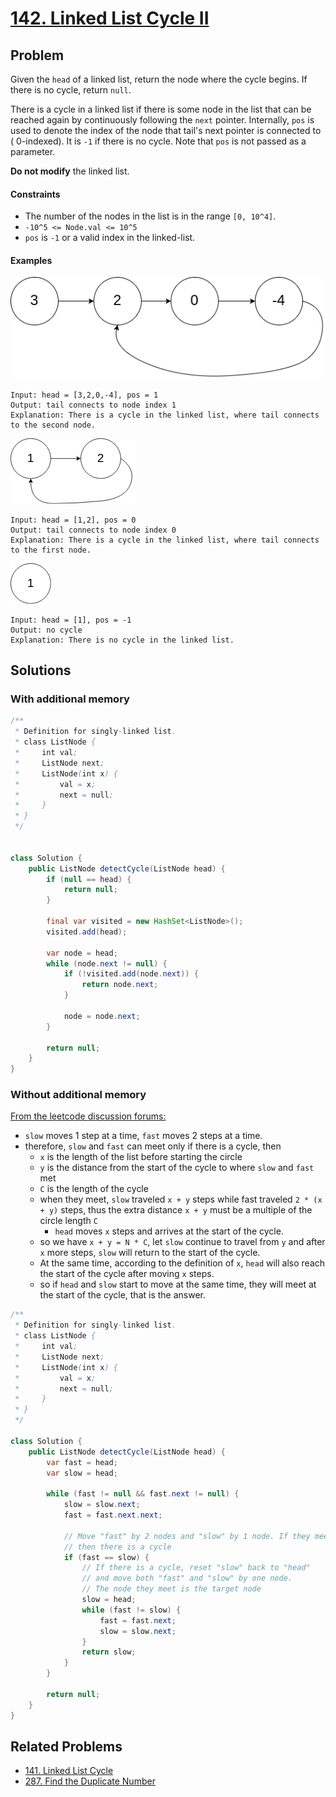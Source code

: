 # [142. Linked List Cycle II](https://leetcode.com/problems/linked-list-cycle-ii/)

## Problem

Given the `head` of a linked list, return the node where the cycle begins. If
there is no cycle, return `null`.

There is a cycle in a linked list if there is some node in the list that can be
reached again by continuously following the `next` pointer. Internally, `pos` is
used to denote the index of the node that tail's next pointer is connected to (
0-indexed). It is `-1` if there is no cycle. Note that `pos` is not passed as a
parameter.

**Do not modify** the linked list.

#### Constraints

* The number of the nodes in the list is in the range `[0, 10^4]`.
* `-10^5 <= Node.val <= 10^5`
* `pos` is `-1` or a valid index in the linked-list.

#### Examples

![image](resources/142/circularlinkedlist.png)

```text
Input: head = [3,2,0,-4], pos = 1
Output: tail connects to node index 1
Explanation: There is a cycle in the linked list, where tail connects to the second node.
```

![image](resources/142/circularlinkedlist_test2.png)

```text
Input: head = [1,2], pos = 0
Output: tail connects to node index 0
Explanation: There is a cycle in the linked list, where tail connects to the first node.
```

![image](resources/142/circularlinkedlist_test3.png)

```text
Input: head = [1], pos = -1
Output: no cycle
Explanation: There is no cycle in the linked list.
```

## Solutions

### With additional memory

```java
/**
 * Definition for singly-linked list.
 * class ListNode {
 *     int val;
 *     ListNode next;
 *     ListNode(int x) {
 *         val = x;
 *         next = null;
 *     }
 * }
 */


class Solution {
    public ListNode detectCycle(ListNode head) {
        if (null == head) {
            return null;
        }

        final var visited = new HashSet<ListNode>();
        visited.add(head);

        var node = head;
        while (node.next != null) {
            if (!visited.add(node.next)) {
                return node.next;
            }

            node = node.next;
        }

        return null;
    }
}
```

### Without additional memory

[From the leetcode discussion forums:](https://leetcode.com/problems/linked-list-cycle-ii/discuss/1701128/C%2B%2BJavaPython-Slow-and-Fast-oror-Image-Explanation-oror-Beginner-Friendly)

* `slow` moves 1 step at a time, `fast` moves 2 steps at a time.
* therefore, `slow` and `fast` can meet only if there is a cycle, then
    * `x` is the length of the list before starting the circle
    * `y` is the distance from the start of the cycle to where `slow` and `fast`
      met
    * `C` is the length of the cycle
    * when they meet, `slow` traveled `x + y` steps while fast
      traveled `2 * (x + y)` steps, thus the extra distance `x + y` must be a
      multiple of the circle length `C`
        * `head` moves `x` steps and arrives at the start of the cycle.
    * so we have `x + y = N * C`, let `slow` continue to travel from `y` and
      after `x` more steps, `slow` will return to the start of the cycle.
    * At the same time, according to the definition of `x`, `head` will also
      reach the start of the cycle after moving `x` steps.
    * so if `head` and `slow` start to move at the same time, they will meet at
      the start of the cycle, that is the answer.

```java
/**
 * Definition for singly-linked list.
 * class ListNode {
 *     int val;
 *     ListNode next;
 *     ListNode(int x) {
 *         val = x;
 *         next = null;
 *     }
 * }
 */

class Solution {
    public ListNode detectCycle(ListNode head) {
        var fast = head;
        var slow = head;

        while (fast != null && fast.next != null) {
            slow = slow.next;
            fast = fast.next.next;

            // Move "fast" by 2 nodes and "slow" by 1 node. If they meet, 
            // then there is a cycle
            if (fast == slow) {
                // If there is a cycle, reset "slow" back to "head"
                // and move both "fast" and "slow" by one node.
                // The node they meet is the target node
                slow = head;
                while (fast != slow) {
                    fast = fast.next;
                    slow = slow.next;
                }
                return slow;
            }
        }

        return null;
    }
}
```

## Related Problems

* [141. Linked List Cycle](/100%20-%20199/141%20-%20Linked%20List%20Cycle.md)
* [287. Find the Duplicate Number](/200%20-%20299/287%20-%20Find%20the%20Duplicate%20Number.md)